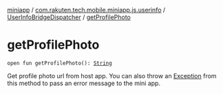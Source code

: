 [miniapp](../../index.md) / [com.rakuten.tech.mobile.miniapp.js.userinfo](../index.md) / [UserInfoBridgeDispatcher](index.md) / [getProfilePhoto](./get-profile-photo.md)

# getProfilePhoto

`open fun getProfilePhoto(): `[`String`](https://kotlinlang.org/api/latest/jvm/stdlib/kotlin/-string/index.html)

Get profile photo url from host app.
You can also throw an [Exception](https://kotlinlang.org/api/latest/jvm/stdlib/kotlin/-exception/index.html) from this method to pass an error message to the mini app.

